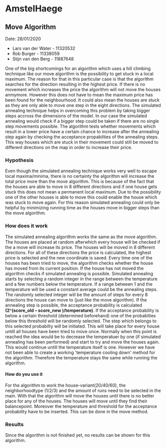 # AmstelHaege
## Move Algorithm
Date: 28/01/2020
* Lars van der Water  - 11320532
* Rob Burger          - 11338059 
* Stijn van den Berg  - 11887648

One of the big shortcomings for an algorithm which uses a hill climbing technique like our move algorithm is the possibility to get stuck in a local maximum. The reason for that in this particular case is that the algorithm searches for the direction resulting in the highest price. If there is no movement which increases the price the algorithm will not move the houses anmymore. However this does not have to mean the maximum price has been found for the neighbourhood. It could also mean the houses are stuck as they are only able to move one step in the eight directions. The simulated annealing technique helps in overcoming this problem by taking bigger steps accross the dimensions of the model. In our case the simulated annealing would check if a bigger step could be taken if there are no single step movements possible. The algorithm tests whether movements which result in a lower price have a certain chance to increase after the annealing step again by checking the acceptance propabilties of the annealing steps. This way houses which are stuck in their movement could still be moved to different directions on the map in order to increase their price.

### Hypothesis
Even though the simulated annealing technique works very well to escape local maxima/minima, there is no certainty the algorithm will increase the total price more than the move algorithm. This is because of the fact that the houses are able to move in 8 different directions and if one house gets stuck this does not mean a permanent local maximum. Due to the possibility one of the other houses is able to move this could enable the house which was stuck to move again. For this reason simulated annealing could only be helpful by minimizing running time as the houses move in bigger steps than the move algorithm.

### How does it work
The simulated annealing algorithm works the same as the move algorithm. The houses are placed at random afterwhich every house will be checked if the a move will increase its price. The houses will be moved in 8 different directions. For all of these directions the price is calculated, the highest price is selected and the new coordinate is saved. Every time one of the houses has been tried to move, the algorithm checks whether the house has moved from its current position. 
If the house has not moved the algorithm checks if simulated annealing is possible. Simulated annealing starts by selecting a random integer in the range between the temperature and a few numbers below the temperature. If a range between 1 and the temperature will be used a constant average could be the annealing steps. The randomly selected integer will be the amount of steps for every 8 directions the house can move to (just like the move algorithm). If the annealing step is possible, the acceptance probability is calculated **(2^(score_old – score_new )/temperature)**. If the acceptance probability is below a certain threshold (determined beforehand) one of the probablties below this threshold will be randomly selected. The step which belongs to this selected probabilty will be initiated. 
This will take place for every house untill all houses have been tried to move once. Normally when this point is reached the idea would be to decrease the temperatuer by one (if simulated annealing has been performed) and start to try and move the houses again. This would continue untill the temperature itself is one. However we have not been able to create a working 'temperature cooling down' method for the algorithm. Therefore the temperature stays the same while running the algorithm. 

#### How do you use it 
For the algorithm to work the house-variant(20/40/60), the neighborhoodtype (1/2/3) and the amount of runs need to be selected in the main. With that the algorithm will move the houses until there is no better place for any of the houses. The houses will move until they find their balancepoint. Moreover the temperature and threshold for the acceptance probability have to be inserted. This can be done in the move method.

### Results 
Since the algorithm is not finished yet, no results can be shown for this algorithm.

